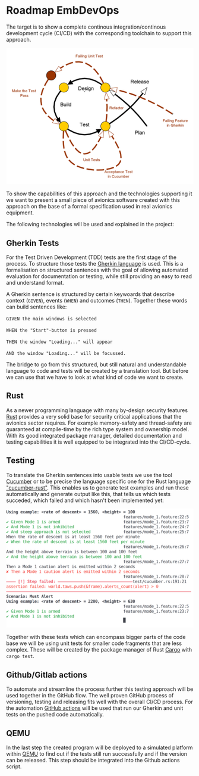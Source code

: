 # Roadmap EmbDevOps

The target is to show a complete continous integration/continous development cycle (CI/CD) with the corresponding toolchain to support this approach.

![BDD cycle](bdd_cycle.png)

To show the capabilities of this approach and the technologies supporting it we want to present a small piece of avionics software created with this approach on the base of a formal specification used in real avionics equipment.

The following technologies will be used and explained in the project:

## Gherkin Tests
For the Test Driven Development (TDD) tests are the first stage of the process. To structure those tests the [Gherkin language](https://cucumber.io/docs/gherkin/reference/) is used. This is a formalisation on structured sentences with the goal of allowing automated evaluation for documentation or testing, while still providing an easy to read and understand format.

A Gherkin sentence is structured by certain keywoards that describe context (`GIVEN`), events (`WHEN`) and outcomes (`THEN`). Together these words can build sentences like:

`GIVEN the main windows is selected`

`WHEN the "Start"-button is pressed`

`THEN the window "Loading..." will appear`

`AND the window "Loading..." will be focussed.`

The bridge to go from this structured, but still natural and understandable language to code and tests will be created by a translation tool. But before we can use that we have to look at what kind of code we want to create.

## Rust
As a newer programming language with many by-design security features [Rust](https://www.rust-lang.org/) provides a very solid base for security critical applications that the avionics sector requires. For example memory-safety and thread-safety are guaranteed at compile-time by the rich type system and ownership model. 
With its good integrated package manager, detailed documentation and testing capabilities it is well equipped to be integrated into the CI/CD-cycle. 

## Testing
To translate the Gherkin sentences into usable tests we use the tool [Cucumber](https://cucumber.io/) or to be precise the language specific one for the Rust language ["cucumber-rust"](https://lib.rs/crates/cucumber_rust). This enables us to generate test examples and run these automatically and generate output like this, that tells us which tests succeded, which failed and which hasn't been implemented yet:

![Cucumber report](report-success-failure.png)

Together with these tests which can encompass bigger parts of the code base we will be using unit tests for smaller code fragments that are less complex. These will be created by the package manager of Rust [Cargo](https://doc.rust-lang.org/cargo/) with `cargo test`.

## Github/Gitlab actions
To automate and streamline the process further this testing approach will be used together in the GitHub flow. The well proven GitHub process of versioning, testing and releasing fits well with the overall CI/CD process. For the automation [GitHub actions](https://github.com/features/actions) will be used that run our Gherkin and unit tests on the pushed code automatically. 

## QEMU
In the last step the created program will be deployed to a simulated platform within [QEMU](https://www.qemu.org/) to find out if the tests still run successfully and if the version can be released. This step should be integrated into the Github actions script.